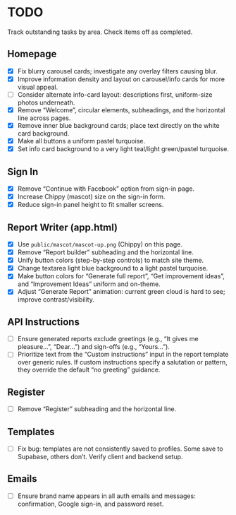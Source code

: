 # TODO

Track outstanding tasks by area. Check items off as completed.

## Homepage
- [x] Fix blurry carousel cards; investigate any overlay filters causing blur.
- [x] Improve information density and layout on carousel/info cards for more visual appeal.
- [ ] Consider alternate info-card layout: descriptions first, uniform-size photos underneath.
- [x] Remove “Welcome”, circular elements, subheadings, and the horizontal line across pages.
- [x] Remove inner blue background cards; place text directly on the white card background.
- [x] Make all buttons a uniform pastel turquoise.
- [x] Set info card background to a very light teal/light green/pastel turquoise.

## Sign In
- [x] Remove “Continue with Facebook” option from sign-in page.
- [x] Increase Chippy (mascot) size on the sign-in form.
- [x] Reduce sign-in panel height to fit smaller screens.

## Report Writer (app.html)
- [x] Use `public/mascot/mascot-up.png` (Chippy) on this page.
- [x] Remove “Report builder” subheading and the horizontal line.
- [x] Unify button colors (step-by-step controls) to match site theme.
- [x] Change textarea light blue background to a light pastel turquoise.
- [x] Make button colors for “Generate full report”, “Get improvement ideas”, and “Improvement Ideas” uniform and on-theme.
- [x] Adjust “Generate Report” animation: current green cloud is hard to see; improve contrast/visibility.

## API Instructions
- [ ] Ensure generated reports exclude greetings (e.g., “It gives me pleasure…”, “Dear…”) and sign-offs (e.g., “Yours…”).
- [ ] Prioritize text from the “Custom instructions” input in the report template over generic rules. If custom instructions specify a salutation or pattern, they override the default “no greeting” guidance.

## Register
- [ ] Remove “Register” subheading and the horizontal line.

## Templates
- [ ] Fix bug: templates are not consistently saved to profiles. Some save to Supabase, others don’t. Verify client and backend setup.

## Emails
- [ ] Ensure brand name appears in all auth emails and messages: confirmation, Google sign-in, and password reset.
